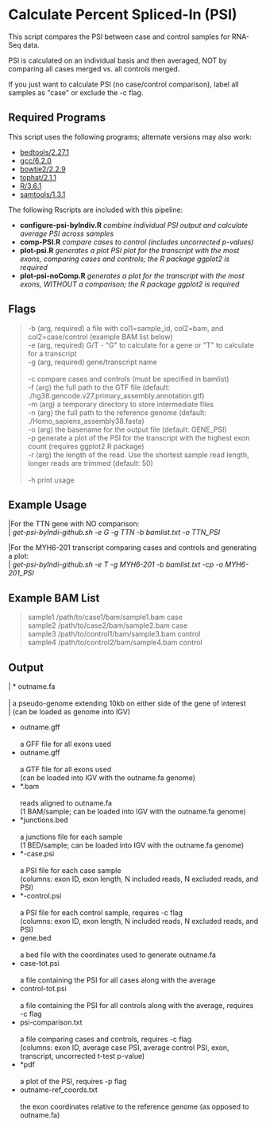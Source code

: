 Calculate Percent Spliced-In (PSI)
==================================

This script compares the PSI between case and control samples for RNA-Seq data.

PSI is calculated on an individual basis and then averaged, NOT by comparing all cases merged vs. all controls merged.

If you just want to calculate PSI (no case/control comparison), label all samples as "case" or exclude the -c flag.

Required Programs
-----------------

This script uses the following programs; alternate versions may also work:

  * [bedtools/2.27.1](https://github.com/arq5x/bedtools2)
  * [gcc/6.2.0](https://linuxfromscratch.org/blfs/view/7.10/general/gcc.html)
  * [bowtie2/2.2.9](http://bowtie-bio.sourceforge.net/bowtie2/index.shtml)
  * [tophat/2.1.1](https://ccb.jhu.edu/software/tophat/index.shtml)
  * [R/3.6.1](https://www.r-project.org/)
  * [samtools/1.3.1](http://www.htslib.org/doc/1.3.1/samtools.html)

The following Rscripts are included with this pipeline:

  * **configure-psi-byIndiv.R** *combine individual PSI output and calculate average PSI across samples* 
  * **comp-PSI.R** *compare cases to control (includes uncorrected p-values)*
  * **plot-psi.R** *generates a plot PSI plot for the transcript with the most exons, comparing cases and controls; the R package ggplot2 is required*
  * **plot-psi-noComp.R** *generates a plot for the transcript with the most exons, WITHOUT a comparison; the R package ggplot2 is required*


Flags
-----

> -b (arg, required)     a file with col1=sample_id, col2=bam, and col2=case/control (example BAM list below)<br />
> -e (arg, required)     G/T - \"G\" to calculate for a gene or \"T\" to calculate for a transcript<br />
> -g (arg, required)     gene/transcript name<br />
><br />
> -c                     compare cases and controls (must be specified in bamlist)<br />
> -f (arg)               the full path to the GTF file (default: ./hg38.gencode.v27.primary_assembly.annotation.gtf)<br />
> -m (arg)               a temporary directory to store intermediate files<br />
> -n (arg)               the full path to the reference genome (default: ./Homo_sapiens_assembly38.fasta)<br />
> -o (arg)               the basename for the output file (default: GENE_PSI)<br />
> -p                     generate a plot of the PSI for the transcript with the highest exon count (requires ggplot2 R package)<br />
> -r (arg)               the length of the read. Use the shortest sample read length, longer reads are trimmed (default: 50)<br />
><br />
> -h                     print usage


Example Usage
-------------

|For the TTN gene with NO comparison:<br />
|  *get-psi-byIndi-github.sh -e G -g TTN -b bamlist.txt -o TTN_PSI*<br />

|For the MYH6-201 transcript comparing cases and controls and generating a plot:<br />
|  *get-psi-byIndi-github.sh -e T -g MYH6-201 -b bamlist.txt -cp -o MYH6-201_PSI*


Example BAM List
----------------

> sample1	/path/to/case1/bam/sample1.bam	case<br />
> sample2	/path/to/case2/bam/sample2.bam	case<br />
> sample3	/path/to/control1/bam/sample3.bam	control<br />
> sample4	/path/to/control2/bam/sample4.bam	control<br />


Output
------

|  * outname.fa<br />		
|          a pseudo-genome extending 10kb on either side of the gene of interest<br />
|    (can be loaded as genome into IGV)<br />
  * outname.gff<br />			
    a GFF file for all exons used<br />
  * outname.gff<br />			
    a GTF file for all exons used <br />
    (can be loaded into IGV with the outname.fa genome)<br />
  * *.bam<br />				
    reads aligned to outname.fa <br />
    (1 BAM/sample; can be loaded into IGV with the outname.fa genome)<br />
  * *junctions.bed<br />			
    a junctions file for each sample<br />
    (1 BED/sample; can be loaded into IGV with the outname.fa genome)<br />
  * *-case.psi<br />			
    a PSI file for each case sample <br />
    (columns: exon ID, exon length, N included reads, N excluded reads, and PSI)<br /> 
  * *-control.psi<br />			
    a PSI file for each control sample, requires -c flag<br />
    (columns: exon ID, exon length, N included reads, N excluded reads, and PSI)<br /> 
  * gene.bed<br />			
    a bed file with the coordinates used to generate outname.fa<br />
  * case-tot.psi<br />			
    a file containing the PSI for all cases along with the average<br />
  * control-tot.psi<br />		
    a file containing the PSI for all controls along with the average, requires -c flag<br /> 
  * psi-comparison.txt<br />		
    a file comparing cases and controls, requires -c flag<br />
    (columns: exon ID, average case PSI, average control PSI, exon, transcript, uncorrected t-test p-value)<br />
  * *pdf<br />				
    a plot of the PSI, requires -p flag<br />
  * outname-ref_coords.txt<br /> 	
    the exon coordinates relative to the reference genome (as opposed to outname.fa)<br />



